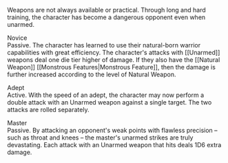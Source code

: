 Weapons are not always available or practical. Through long and hard training, the character has become a dangerous opponent even when unarmed.

Novice<br>Passive. The character has learned to use their natural-born warrior capabilities with great efficiency. The character's attacks with [[Unarmed]] weapons deal one die tier higher of damage. If they also have the [[Natural Weapon]] [[Monstrous Features|Monstrous Feature]], then the damage is further increased according to the level of Natural Weapon.

Adept<br>Active. With the speed of an adept, the character may now perform a double attack with an Unarmed weapon against a single target. The two attacks are rolled separately.

Master<br>Passive. By attacking an opponent's weak points with flawless precision – such as throat and knees – the master's unarmed strikes are truly devastating. Each attack with an Unarmed weapon that hits deals 1D6 extra damage.